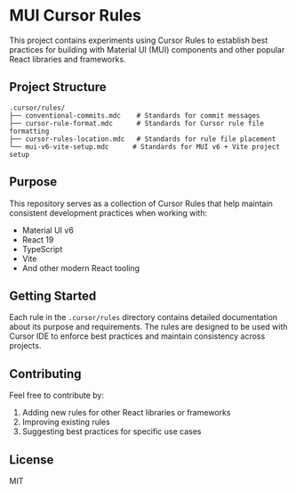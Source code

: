 # MUI Cursor Rules

This project contains experiments using Cursor Rules to establish best practices for building with Material UI (MUI) components and other popular React libraries and frameworks.

## Project Structure

```
.cursor/rules/
├── conventional-commits.mdc    # Standards for commit messages
├── cursor-rule-format.mdc      # Standards for Cursor rule file formatting
├── cursor-rules-location.mdc   # Standards for rule file placement
└── mui-v6-vite-setup.mdc      # Standards for MUI v6 + Vite project setup
```

## Purpose

This repository serves as a collection of Cursor Rules that help maintain consistent development practices when working with:
- Material UI v6
- React 19
- TypeScript
- Vite
- And other modern React tooling

## Getting Started

Each rule in the `.cursor/rules` directory contains detailed documentation about its purpose and requirements. The rules are designed to be used with Cursor IDE to enforce best practices and maintain consistency across projects.

## Contributing

Feel free to contribute by:
1. Adding new rules for other React libraries or frameworks
2. Improving existing rules
3. Suggesting best practices for specific use cases

## License

MIT 